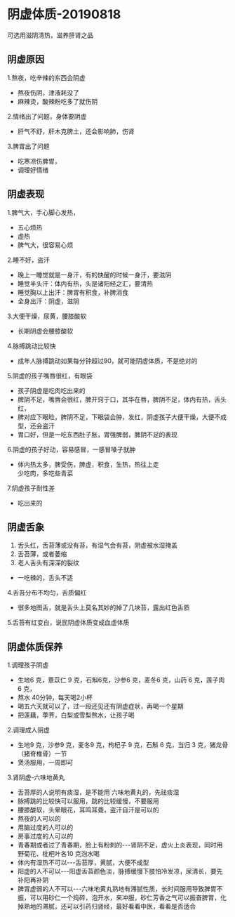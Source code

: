 # 阴虚体质-20190818

可选用滋阴清热，滋养肝肾之品


<a name="iNyxF"></a>
## 阴虚原因
1.熬夜，吃辛辣的东西会阴虚

- 熬夜伤阴，津液耗没了
- 麻辣烫，酸辣粉吃多了就伤阴

2.情绪出了问题，身体要阴虚

- 肝气不舒，肝木克脾土，还会影响肺，伤肾

3.脾胃出了问题

- 吃寒凉伤脾胃，
- 调理好情绪



<a name="XWj0G"></a>
## 阴虚表现
1.脾气大，手心脚心发热，

- 五心烦热
- 虚热
- 脾气大，很容易心烦

2.睡不好，盗汗

- 晚上一睡觉就是一身汗，有的快醒的时候一身汗，要滋阴
- 睡觉半头汗：体内有热，头是诸阳经之汇，要清热
- 睡觉胸以上出汗：脾胃有积食，补脾消食
- 全身出汗：阴虚，滋阴

3.大便干燥，尿黄，腰膝酸软

- 长期阴虚会腰膝酸软

4.脉搏跳动比较快

- 成年人脉搏跳动如果每分钟超过90，就可能阴虚体质，不是绝对的

5.阴虚的孩子嘴唇很红，有眼袋

- 孩子阴虚是吃肉吃出来的
- 脾阴不足，嘴唇会很红，脾开窍于口，其华在唇，脾阴不足，体内有热，舌头红，
- 脾对应下眼睑，脾阴不足，下眼袋会肿，发红，阴虚孩子大便干燥，大便不成型，还会盗汗
- 胃口好，但是一吃东西肚子胀，胃强脾弱，脾阴不足的表现

6.阴虚的孩子好动，容易感冒，一感冒嗓子就肿

- 体内热太多，脾受伤，脾虚，积食，生热，热往上走<br />少吃肉，多吃些青菜

7.阴虚孩子耐性差

- 吃出来的

<a name="57TUf"></a>
## 阴虚舌象

1. 舌头红，舌苔薄或没有苔，有湿气会有苔，阴虚被水湿掩盖
1. 舌苔薄，或者萎缩
1. 老人舌头有深深的裂纹
- 一吃辣的，舌头不适

4.舌苔分布不均匀，舌质偏红

- 很多地图舌，就是舌头上莫名其妙的掉了几块苔，露出红色舌质

5.舌苔有红变白，说民阴虚体质变成血虚体质


<a name="R0Aco"></a>
## 阴虚体质保养

1.调理孩子阴虚

- 生地6 克，薏苡仁 9 克，石斛6克，沙参6 克，麦冬6 克，山药 6 克，莲子肉 6 克，
- 熬水 40分钟，每天喝2小杯
- 喝五六天就可以了，过一段还见还有阴虚症状，再喝一个星期
- 把莲藕，荸荠，白梨或雪梨熬水，让孩子喝


2.调理成人阴虚

- 生地9 克，沙参9 克，麦冬9 克，枸杞子 9 克，石斛 6 克，当归 3 克，猪龙骨（猪脊椎骨）一节
- 煲汤服用，一周即可

3.肾阴虚-六味地黄丸

- 舌苔厚的人说明有痰湿，是不能用 六味地黄丸的，先祛痰湿
- 脉搏跳的比较快可以服用，跳的比较缓慢，不要服用
- 腰膝酸软，头晕眼花，耳鸣耳聋，盗汗自汗是可以的
- 熬夜的人可以的
- 用脑过度的人可以的
- 房事过度的人可以的
- 青春期或者过了青春期，脸上有粉刺的---肾阴不足，虚火上炎表现，同时用野菊花、枇杷叶各10 克泡水喝
- 体内有湿热不可以---舌苔厚，黄腻，大便不成型
- 阳虚的人不可以---阳虚舌苔颜色淡，脉搏缓慢下肢怕冷发凉，尿清长，要先补阳再补阴
- 脾胃虚弱的人不可以---六味地黄丸熟地有滞腻性质，长时间服用导致脾胃不振，可以用砂仁一个捣碎，泡开水，来冲服，砂仁芳香之气可以振奋脾胃，化掉熟地的滞腻，还可以引药归肾经，最好看看中医，看看是否适合
